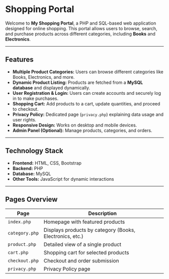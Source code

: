 # Shopping Portal

Welcome to **My Shopping Portal**, a PHP and SQL-based web application designed for online shopping. This portal allows users to browse, search, and purchase products across different categories, including **Books** and **Electronics**.  

---

## Features

- **Multiple Product Categories:** Users can browse different categories like Books, Electronics, and more.
- **Dynamic Product Listing:** Products are fetched from a **MySQL database** and displayed dynamically.
- **User Registration & Login:** Users can create accounts and securely log in to make purchases.
- **Shopping Cart:** Add products to a cart, update quantities, and proceed to checkout.
- **Privacy Policy:** Dedicated page (`privacy.php`) explaining data usage and user rights.
- **Responsive Design:** Works on desktop and mobile devices.
- **Admin Panel (Optional):** Manage products, categories, and orders.

---

## Technology Stack

- **Frontend:** HTML, CSS, Bootstrap
- **Backend:** PHP
- **Database:** MySQL
- **Other Tools:** JavaScript for dynamic interactions

---

## Pages Overview

| Page | Description |
|------|-------------|
| `index.php` | Homepage with featured products |
| `category.php` | Displays products by category (Books, Electronics, etc.) |
| `product.php` | Detailed view of a single product |
| `cart.php` | Shopping cart for selected products |
| `checkout.php` | Checkout and order submission |
| `privacy.php` | Privacy Policy page |
